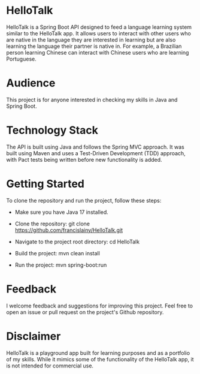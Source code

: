 # HelloTalk

HelloTalk is a Spring Boot API designed to feed a language learning system similar to the HelloTalk app. It allows users to interact with other users who are native in the language they are interested in learning but  are also learning the language their partner is native in. For example, a Brazilian person learning Chinese can interact with Chinese users who are learning Portuguese.

# Audience

This project is for anyone interested in checking my skills in Java and Spring Boot.

# Technology Stack

The API is built using Java and follows the Spring MVC approach. It was built using Maven and uses a Test-Driven Development (TDD) approach, with Pact tests being written before new functionality is added.

# Getting Started
To clone the repository and run the project, follow these steps:

- Make sure you have Java 17 installed.

- Clone the repository: git clone https://github.com/francislainy/HelloTalk.git

- Navigate to the project root directory: cd HelloTalk

- Build the project: mvn clean install

- Run the project: mvn spring-boot:run

# Feedback

I welcome feedback and suggestions for improving this project. Feel free to open an issue or pull request on the project's Github repository. 

# Disclaimer

HelloTalk is a playground app built for learning purposes and as a portfolio of my skills. While it mimics some of the functionality of the HelloTalk app, it is not intended for commercial use.
